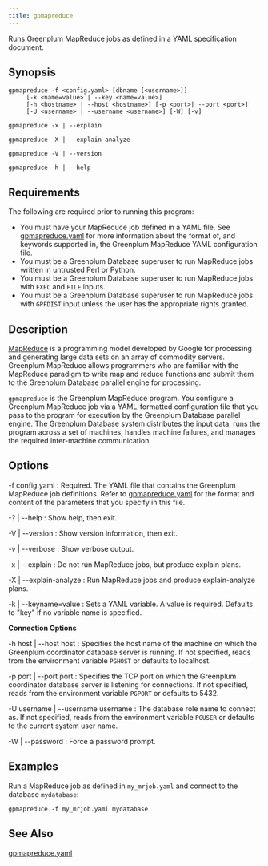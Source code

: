 ```yaml
---
title: gpmapreduce 
---
```


Runs Greenplum MapReduce jobs as defined in a YAML specification document.

## <a id="section2"></a>Synopsis 

```
gpmapreduce -f <config.yaml> [dbname [<username>]] 
     [-k <name=value> | --key <name=value>] 
     [-h <hostname> | --host <hostname>] [-p <port>| --port <port>] 
     [-U <username> | --username <username>] [-W] [-v]

gpmapreduce -x | --explain 

gpmapreduce -X | --explain-analyze

gpmapreduce -V | --version 

gpmapreduce -h | --help 
```

## <a id="section3"></a>Requirements 

The following are required prior to running this program:

-   You must have your MapReduce job defined in a YAML file. See [gpmapreduce.yaml](gpmapreduce-yaml.html) for more information about the format of, and keywords supported in, the Greenplum MapReduce YAML configuration file.
-   You must be a Greenplum Database superuser to run MapReduce jobs written in untrusted Perl or Python.
-   You must be a Greenplum Database superuser to run MapReduce jobs with `EXEC` and `FILE` inputs.
-   You must be a Greenplum Database superuser to run MapReduce jobs with `GPFDIST` input unless the user has the appropriate rights granted.

## <a id="section4"></a>Description 

[MapReduce](https://en.wikipedia.org/wiki/MapReduce) is a programming model developed by Google for processing and generating large data sets on an array of commodity servers. Greenplum MapReduce allows programmers who are familiar with the MapReduce paradigm to write map and reduce functions and submit them to the Greenplum Database parallel engine for processing.

`gpmapreduce` is the Greenplum MapReduce program. You configure a Greenplum MapReduce job via a YAML-formatted configuration file that you pass to the program for execution by the Greenplum Database parallel engine. The Greenplum Database system distributes the input data, runs the program across a set of machines, handles machine failures, and manages the required inter-machine communication.

## <a id="section5"></a>Options 

-f config.yaml
:   Required. The YAML file that contains the Greenplum MapReduce job definitions. Refer to [gpmapreduce.yaml](gpmapreduce-yaml.html) for the format and content of the parameters that you specify in this file.

-? \| --help
:   Show help, then exit.

-V \| --version
:   Show version information, then exit.

-v \| --verbose
:   Show verbose output.

-x \| --explain
:   Do not run MapReduce jobs, but produce explain plans.

-X \| --explain-analyze
:   Run MapReduce jobs and produce explain-analyze plans.

-k \| --keyname=value
:   Sets a YAML variable. A value is required. Defaults to "key" if no variable name is specified.

**Connection Options**

-h host \| --host host
:   Specifies the host name of the machine on which the Greenplum coordinator database server is running. If not specified, reads from the environment variable `PGHOST` or defaults to localhost.

-p port \| --port port
:   Specifies the TCP port on which the Greenplum coordinator database server is listening for connections. If not specified, reads from the environment variable `PGPORT` or defaults to 5432.

-U username \| --username username
:   The database role name to connect as. If not specified, reads from the environment variable `PGUSER` or defaults to the current system user name.

-W \| --password
:   Force a password prompt.

## <a id="section7"></a>Examples 

Run a MapReduce job as defined in `my_mrjob.yaml` and connect to the database `mydatabase`:

```
gpmapreduce -f my_mrjob.yaml mydatabase
```

## <a id="section8"></a>See Also 

[gpmapreduce.yaml](gpmapreduce-yaml.html)

